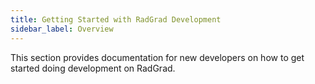 ```yaml
---
title: Getting Started with RadGrad Development
sidebar_label: Overview
---
```


This section provides documentation for new developers on how to get started doing development on RadGrad.

